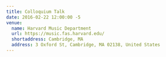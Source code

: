 ```yaml
---
title: Colloquium Talk
date: 2016-02-22 12:00:00 -5
venue:
  name: Harvard Music Department
  url: https://music.fas.harvard.edu/
  shortaddress: Cambridge, MA
  address: 3 Oxford St, Cambridge, MA 02138, United States
---
```

